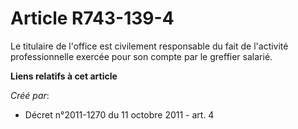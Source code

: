 # Article R743-139-4

Le titulaire de l'office est civilement responsable du fait de l'activité professionnelle exercée pour son compte par le
greffier salarié.

**Liens relatifs à cet article**

_Créé par_:

  - Décret n°2011-1270 du 11 octobre 2011 - art. 4
